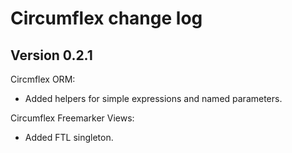 # Circumflex change log

## Version 0.2.1

Circmflex ORM:

* Added helpers for simple expressions and named parameters.

Circumflex Freemarker Views:

* Added FTL singleton.


